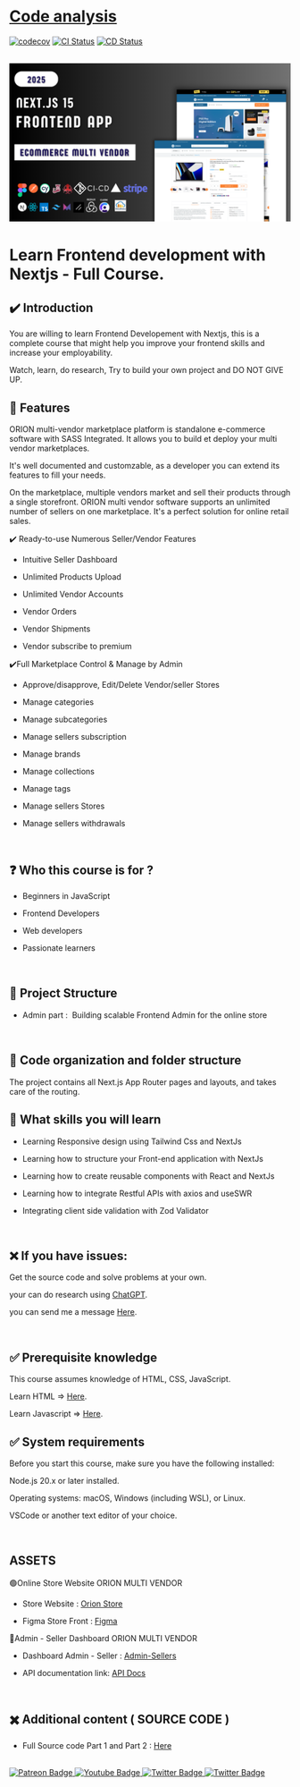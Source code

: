 # [Code analysis](https://codecov.io) 
[![codecov](https://codecov.io/github/sylvaincodes/youtube_orion_admin/graph/badge.svg?token=MNRQZCUIUZ)](https://codecov.io/github/sylvaincodes/youtube_orion_store_admin)
[![CI Status](https://github.com/sylvaincodes/youtube_orion_store_admin/actions/workflows/continuous_integration.yml/badge.svg?branchName=master)](https://github.com/sylvaincodes/youtube_orion_admin/actions/workflows/continuous_integration.yml)
[![CD Status](https://github.com/sylvaincodes/youtube_orion_store_admin/actions/workflows/continuous_deployment.yml/badge.svg?branchName=master)](https://github.com/sylvaincodes/youtube_orion_admin/actions/workflows/continuous_integration.yml)

<br/>

<div align="center">
  <img src="./public/assets/images/og2.png" alt="Orion">
</div>


# Learn Frontend development with Nextjs - Full Course.


## ✔️ Introduction

You are willing to learn Frontend Developement with Nextjs, this is a complete course that might help you improve your frontend skills and increase your employability.

Watch, learn, do research, Try to  build your own project and DO NOT GIVE UP.
<br/>


## 📂 Features 

ORION multi-vendor marketplace platform is standalone e-commerce software with SASS Integrated. It allows you to build et deploy your multi vendor marketplaces.

It's well documented and customzable, as a developer you can extend its features to fill your needs.

On the marketplace, multiple vendors market and sell their products through a single storefront. ORION multi vendor software supports an unlimited number of sellers on one marketplace. It's a perfect solution for online retail sales.


✔️ Ready-to-use Numerous Seller/Vendor Features

- Intuitive Seller Dashboard

- Unlimited Products Upload

- Unlimited Vendor Accounts

- Vendor Orders

- Vendor Shipments

- Vendor subscribe to premium


✔️Full Marketplace Control & Manage by Admin

- Approve/disapprove, Edit/Delete Vendor/seller Stores

- Manage categories

- Manage subcategories

- Manage sellers subscription

- Manage brands

- Manage collections

- Manage tags

- Manage sellers Stores

- Manage sellers withdrawals


<br/>


## ❓ Who this course is for ?

- Beginners in JavaScript

- Frontend Developers

- Web developers

- Passionate learners 

<br/>


## 📅 Project Structure

- Admin part :  Building scalable Frontend Admin for the online store

<br/>


## 📅 Code organization and folder structure

The project contains all Next.js App Router pages and layouts, and takes care of the routing.


## 🎯 What skills you will learn 


- Learning Responsive design using Tailwind Css and NextJs

- Learning how to structure your Front-end application with NextJs

- Learning how to create reusable components with React and NextJs

- Learning how to integrate Restful APIs with axios and useSWR

- Integrating client side validation with Zod Validator

<br/>


## ❌ If you have issues: 

Get the source code and solve problems at your own.

your can do research using [ChatGPT](https://chatgpt.com/).

you can send me a message [Here](https://www.patreon.com/messages?mode=campaign&tab=chats).

<br/>

## ✅ Prerequisite knowledge

This course assumes knowledge of HTML, CSS, JavaScript.

Learn HTML  => [Here](https://www.patreon.com/posts/html-in-one-hour-116677123?utm_medium=clipboard_copy&utm_source=copyLink&utm_campaign=postshare_creator&utm_content=join_link).

Learn Javascript => [Here](https://www.patreon.com/posts/fatest-way-to-117619789?utm_medium=clipboard_copy&utm_source=copyLink&utm_campaign=postshare_creator&utm_content=join_link).
<br/>


## ✅ System requirements

Before you start this course, make sure you have the following installed:

Node.js 20.x or later installed.

Operating systems: macOS, Windows (including WSL), or Linux.

VSCode or another text editor of your choice.

<br/>



## ASSETS

🟢Online Store Website ORION MULTI VENDOR

- Store Website : [Orion Store](https://orion-store-prod.vercel.app)

- Figma Store Front : [Figma](https://www.figma.com/design/izslJAyRNNXZrlpoVAOCbK/Orion---eCommerce-Marketplace)



🔴Admin - Seller Dashboard ORION MULTI VENDOR

- Dashboard Admin - Seller : [Admin-Sellers](https://orion-api-five.vercel.app/)

- API documentation link: [API Docs](https://app.swaggerhub.com/apis-docs/SYLVAINCODEUR/Nextjs/1.0.0#/)
<br/>


## ✖️ Additional content ( SOURCE CODE )

- Full Source code Part 1 and Part 2 : [Here](https://www.patreon.com/sylvaincodes/shop/download-orion-sass-multi-vendor-source-635862?source=storefront)
<br/>

<div id="badges">
  <a href="https://www.patreon.com/sylvaincodes" target="_blank">
    <img src="https://img.shields.io/badge/Patreon-black?style=for-the-badge&logo=patreon&logoColor=white" alt="Patreon Badge"/>
  </a>
  <a  href="https://www.youtube.com/@sylvaincodes593" target="_blank">
    <img src="https://img.shields.io/badge/YouTube-red?style=for-the-badge&logo=youtube&logoColor=white" alt="Youtube Badge"/>
  </a>
  <a  href="https://twitter.com/sylvaincodes" target="_blank">
    <img src="https://img.shields.io/badge/Twitter-blue?style=for-the-badge&logo=x&logoColor=white" alt="Twitter Badge"/>
  </a>
  <a  href="https://stackoverflow.com/users/20458049/sylvain-codes" target="_blank">
    <img src="https://img.shields.io/badge/Stackoverflow-orange?style=for-the-badge&logo=stackoverflow&logoColor=white" alt="Twitter Badge"/>
  </a>
</div>
